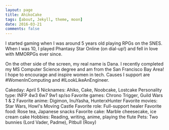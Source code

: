 ```yaml
---
layout: page
title: AhikoCake
tags: [about, Jekyll, theme, moon]
date: 2016-03-21
comments: false
---
```

I started gaming when I was around 5 years old playing RPGs on the SNES. When I was 10, I played Phantasy Star Online (on dial-up!) and fell in love with MMORPGs ever since.

On the other side of the screen, my real name is Dana. I recently completed my MS Computer Science degree and am from the San Francisco Bay Area! I hope to encourage and inspire women in tech. Causes I support are #WomenInComputing and #ILookLikeAnEngineer.

Cakeday: April 5
Nicknames: Ahiko, Cake, Noobcake, Lostcake
Personality type: INFP 4w3 6w7 9w1 sp/so
Favorite games: Chrono Trigger, Guild Wars 1 & 2
Favorite anime: Digimon, InuYasha, HunterxHunter
Favorite movies: Star Wars, Howl's Moving Castle
Favorite role: Full-support healer
Favorite food: Rose tea, Japanese snacks
Favorite cake: Marble cheesecake, ice cream cake
Hobbies: Reading, writing, anime, playing the flute
Pets: Two bunnies (Lord Vader, Padme), Pitbull (Roxy)
